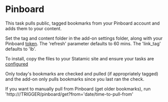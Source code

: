 Pinboard
========

This task pulls public, tagged bookmarks from your Pinboard account and adds them to your content.

Set the tag and content folder in the add-on settings folder, along with your Pinboard [token](https://pinboard.in/settings/password).
The 'refresh' parameter defaults to 60 mins. The 'link_tag' defaults to 'lb'.

To install, copy the files to your Statamic site and ensure your tasks are [configured](http://learn.statamic.com/learn/creating-add-ons/tasks)

Only today's bookmarks are checked and pulled (if appropriately tagged) and the add-on only pulls bookmarks since you last ran the check.

If you want to manually pull from Pinboard (get older bookmarks), run 'http://<your-statamic-site>/TRIGGER/pinboard/get?from='date/time-to-pull-from'
